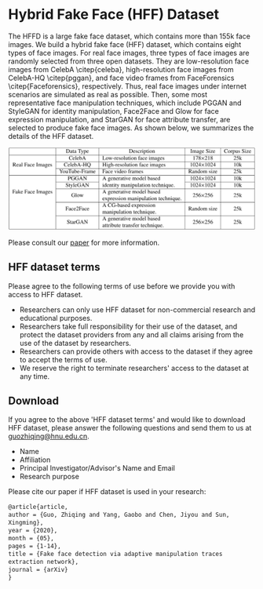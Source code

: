 # Hybrid Fake Face (HFF) Dataset 
The HFFD is a large fake face dataset, which contains more than 155k face images.
We build a hybrid fake face (HFF) dataset, which contains eight types of face images. For real face images, three types of face images are randomly selected from three open datasets. They are low-resolution face images from CelebA \citep{celeba}, high-resolution face images from CelebA-HQ \citep{pggan}, and face video frames from FaceForensics \citep{Faceforensics}, respectively. Thus, real face images under internet scenarios are simulated as real as possible. Then, some most representative face manipulation techniques, which include PGGAN and StyleGAN for identity manipulation, Face2Face and Glow for face expression manipulation, and StarGAN for face attribute transfer, are selected to produce fake face images. As shown below, we summarizes the details of the HFF dataset.

<img src="table.png" alt="demo" width="600"/>

Please consult our [paper](https://arxiv.org/abs/2005.04945) for more information.

## HFF dataset terms
Please agree to the following terms of use before we provide you with access to HFF dataset.
* Researchers can only use HFF dataset for non-commercial research and educational purposes.
* Researchers take full responsibility for their use of the dataset, and protect the dataset providers from any and all claims arising from the use of the dataset by researchers.
* Researchers can provide others with access to the dataset if they agree to accept the terms of use.
* We reserve the right to terminate researchers' access to the dataset at any time.

## Download
If you agree to the above 'HFF dataset terms' and would like to download HFF dataset, please answer the following questions and send them to us at [guozhiqing@hnu.edu.cn](mailto:guozhiqing@hnu.edu.cn).
* Name
* Affiliation
* Principal Investigator/Advisor's Name and Email
* Research purpose

Please cite our paper if HFF dataset is used in your research:
```
@article{article,
author = {Guo, Zhiqing and Yang, Gaobo and Chen, Jiyou and Sun, Xingming},
year = {2020},
month = {05},
pages = {1-14},
title = {Fake face detection via adaptive manipulation traces extraction network},
journal = {arXiv}
}
```
